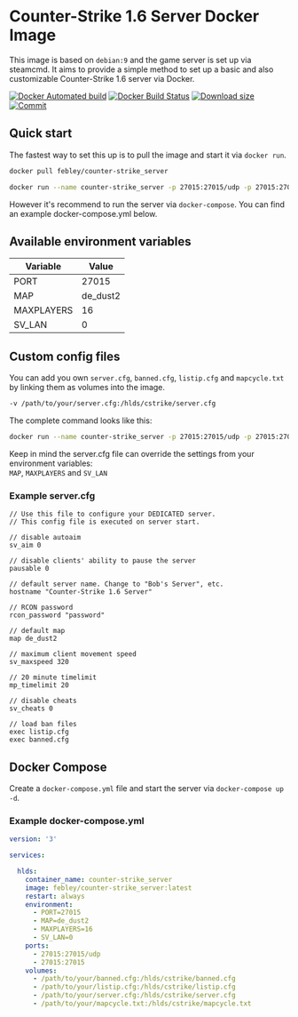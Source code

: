 # Counter-Strike 1.6 Server Docker Image

This image is based on `debian:9` and the game server is set up via steamcmd.
It aims to provide a simple method to set up a basic and also customizable Counter-Strike 1.6 server via Docker.

[![Docker Automated build](https://img.shields.io/docker/automated/febley/counter-strike_server.svg)](https://hub.docker.com/r/febley/counter-strike_server/builds/) [![Docker Build Status](https://img.shields.io/docker/build/febley/counter-strike_server.svg)](https://hub.docker.com/r/febley/counter-strike_server/builds/) [![Download size](https://images.microbadger.com/badges/image/febley/counter-strike_server.svg)](https://microbadger.com/images/febley/counter-strike_server) [![Commit](https://images.microbadger.com/badges/commit/febley/counter-strike_server.svg)](https://microbadger.com/images/febley/counter-strike_server)



## Quick start

The fastest way to set this up is to pull the image and start it via `docker run`.

``` bash
docker pull febley/counter-strike_server
```

``` bash
docker run --name counter-strike_server -p 27015:27015/udp -p 27015:27015 counter-strike_server
```

However it's recommend to run the server via `docker-compose`. You can find an example docker-compose.yml below.

## Available environment variables

| Variable   | Value    |
| ---------- | -------- |
| PORT       | 27015    |
| MAP        | de_dust2 |
| MAXPLAYERS | 16       |
| SV_LAN     | 0        |

## Custom config files

You can add you own `server.cfg`, `banned.cfg`, `listip.cfg` and `mapcycle.txt` by linking them as volumes into the image.

``` bash
-v /path/to/your/server.cfg:/hlds/cstrike/server.cfg
```

The complete command looks like this:

``` bash
docker run --name counter-strike_server -p 27015:27015/udp -p 27015:27015 -v /path/to/your/server.cfg:/hlds/cstrike/server.cfg counter-strike_server
```

Keep in mind the server.cfg file can override the settings from your environment variables:  
`MAP`, `MAXPLAYERS` and `SV_LAN`

### Example server.cfg

```
// Use this file to configure your DEDICATED server.
// This config file is executed on server start.

// disable autoaim
sv_aim 0

// disable clients' ability to pause the server
pausable 0

// default server name. Change to "Bob's Server", etc.
hostname "Counter-Strike 1.6 Server"

// RCON password
rcon_password "password"

// default map
map de_dust2

// maximum client movement speed
sv_maxspeed 320

// 20 minute timelimit
mp_timelimit 20

// disable cheats
sv_cheats 0

// load ban files
exec listip.cfg
exec banned.cfg
```

## Docker Compose

Create a `docker-compose.yml` file and start the server via `docker-compose up -d`.

### Example docker-compose.yml

``` yml
version: '3'

services:

  hlds:
    container_name: counter-strike_server
    image: febley/counter-strike_server:latest
    restart: always
    environment:
      - PORT=27015
      - MAP=de_dust2
      - MAXPLAYERS=16
      - SV_LAN=0
    ports:
      - 27015:27015/udp
      - 27015:27015
    volumes:
      - /path/to/your/banned.cfg:/hlds/cstrike/banned.cfg
      - /path/to/your/listip.cfg:/hlds/cstrike/listip.cfg
      - /path/to/your/server.cfg:/hlds/cstrike/server.cfg
      - /path/to/your/mapcycle.txt:/hlds/cstrike/mapcycle.txt
```
